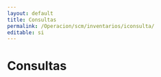 ```yaml
---
layout: default
title: Consultas
permalink: /Operacion/scm/inventarios/iconsulta/
editable: si
---
```


# Consultas


